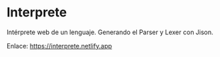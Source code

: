 # Interprete
Intérprete web de un lenguaje. Generando el Parser y Lexer con Jison.

Enlace:
https://interprete.netlify.app